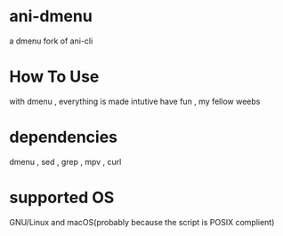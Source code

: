 # ani-dmenu
a dmenu fork of ani-cli

# How To Use
with dmenu , everything is made intutive
have fun , my fellow weebs

# dependencies
dmenu , sed , grep , mpv , curl

# supported OS
GNU/Linux and macOS(probably because the script is POSIX complient)
